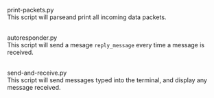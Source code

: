 
print-packets.py<br>
This script will parseand print all incoming data packets.<br><br>

autoresponder.py<br>
This script will send a mesage `reply_message` every time a message is received.<br><br>

send-and-receive.py<br>
This script will send messages typed into the terminal, and display any message received.<br><br>
